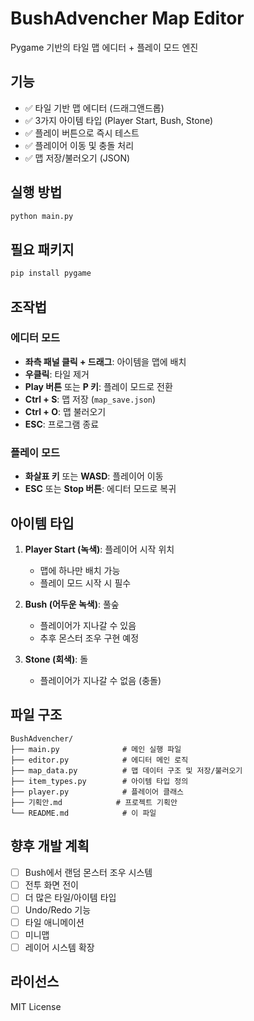 # BushAdvencher Map Editor

Pygame 기반의 타일 맵 에디터 + 플레이 모드 엔진

## 기능

- ✅ 타일 기반 맵 에디터 (드래그앤드롭)
- ✅ 3가지 아이템 타입 (Player Start, Bush, Stone)
- ✅ 플레이 버튼으로 즉시 테스트
- ✅ 플레이어 이동 및 충돌 처리
- ✅ 맵 저장/불러오기 (JSON)

## 실행 방법

```bash
python main.py
```

## 필요 패키지

```bash
pip install pygame
```

## 조작법

### 에디터 모드
- **좌측 패널 클릭 + 드래그**: 아이템을 맵에 배치
- **우클릭**: 타일 제거
- **Play 버튼** 또는 **P 키**: 플레이 모드로 전환
- **Ctrl + S**: 맵 저장 (`map_save.json`)
- **Ctrl + O**: 맵 불러오기
- **ESC**: 프로그램 종료

### 플레이 모드
- **화살표 키** 또는 **WASD**: 플레이어 이동
- **ESC** 또는 **Stop 버튼**: 에디터 모드로 복귀

## 아이템 타입

1. **Player Start (녹색)**: 플레이어 시작 위치
   - 맵에 하나만 배치 가능
   - 플레이 모드 시작 시 필수

2. **Bush (어두운 녹색)**: 풀숲
   - 플레이어가 지나갈 수 있음
   - 추후 몬스터 조우 구현 예정

3. **Stone (회색)**: 돌
   - 플레이어가 지나갈 수 없음 (충돌)

## 파일 구조

```
BushAdvencher/
├── main.py              # 메인 실행 파일
├── editor.py            # 에디터 메인 로직
├── map_data.py          # 맵 데이터 구조 및 저장/불러오기
├── item_types.py        # 아이템 타입 정의
├── player.py            # 플레이어 클래스
├── 기획안.md            # 프로젝트 기획안
└── README.md            # 이 파일
```

## 향후 개발 계획

- [ ] Bush에서 랜덤 몬스터 조우 시스템
- [ ] 전투 화면 전이
- [ ] 더 많은 타일/아이템 타입
- [ ] Undo/Redo 기능
- [ ] 타일 애니메이션
- [ ] 미니맵
- [ ] 레이어 시스템 확장

## 라이선스

MIT License

